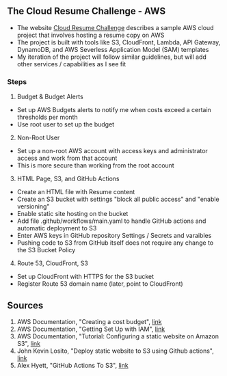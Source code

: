 ## The Cloud Resume Challenge - AWS

- The website [Cloud Resume Challenge](https://cloudresumechallenge.dev/docs/the-challenge/aws/) describes a sample AWS cloud project that involves hosting a resume copy on AWS 
- The project is built with tools like S3, CloudFront, Lambda, API Gateway, DynamoDB, and AWS Severless Application Model (SAM) templates
- My iteration of the project will follow similar guidelines, but will add other services / capabilities as I see fit 

### Steps 
1. Budget & Budget Alerts 
  - Set up AWS Budgets alerts to notify me when costs exceed a certain thresholds per month 
  - Use root user to set up the budget 
2. Non-Root User 
  - Set up a non-root AWS account with access keys and administrator access and work from that account
  - This is more secure than working from the root account 
3. HTML Page, S3, and GitHub Actions   
  - Create an HTML file with Resume content 
  - Create an S3 bucket with settings "block all public access" and "enable versioning"
  - Enable static site hosting on the bucket 
  - Add file .github/workflows/main.yaml to handle GitHub actions and automatic deployment to S3 
  - Enter AWS keys in GitHub repository Settings / Secrets and varaibles 
  - Pushing code to S3 from GitHub itself does not require any change to the S3 Bucket Policy 
4. Route 53, CloudFront, S3 
  - Set up CloudFront with HTTPS for the S3 bucket 
  - Register Route 53 domain name (later, point to CloudFront) 
  

 ## Sources 
1. AWS Documentation, "Creating a cost budget", [link](https://docs.aws.amazon.com/cost-management/latest/userguide/create-cost-budget.html)
2. AWS Documentation, "Getting Set Up with IAM", [link](https://docs.aws.amazon.com/IAM/latest/UserGuide/getting-set-up.html) 
3. AWS Documentation, "Tutorial: Configuring a static website on Amazon S3", [link](https://docs.aws.amazon.com/AmazonS3/latest/userguide/HostingWebsiteOnS3Setup.html) 
4. John Kevin Losito, "Deploy static website to S3 using Github actions", [link](https://dev.to/johnkevinlosito/deploy-static-website-to-s3-using-github-actions-4a0e)
5. Alex Hyett, "GitHub Actions To S3", [link](https://www.youtube.com/watch?v=JffSxrjx_UM)